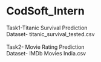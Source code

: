 # CodSoft_Intern
Task1-Titanic Survival Prediction 
<br>
Dataset- titanic_survival_tested.csv
<br>
<br>
Task2- Movie Rating Prediction
<br>
Dataset- IMDb Movies India.csv
